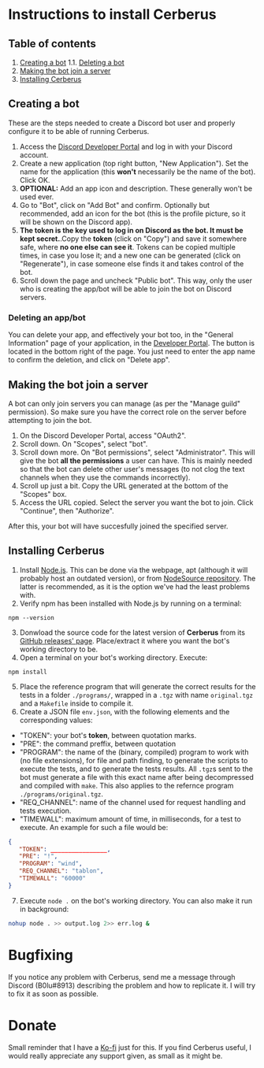 # Instructions to install Cerberus

## Table of contents
 1. [Creating a bot](#create)
   1.1. [Deleting a bot](#delete)
 2. [Making the bot join a server](#join)
 3. [Installing Cerberus](#install)

## Creating a bot <a name=create></a>

These are the steps needed to create a Discord bot user and properly configure it to be able of running Cerberus.

 1. Access the [Discord Developer Portal](https://discord.com/developers/applications) and log in with your Discord account.
 2. Create a new application (top right button, "New Application"). Set the name for the application (this **won't** necessarily be the name of the bot). Click OK. 
 3. **OPTIONAL:** Add an app icon and description. These generally won't be used ever.
 4. Go to "Bot", click on "Add Bot" and confirm. Optionally but recommended, add an icon for the bot (this is the profile picture, so it will be shown on the Discord app).
 5. **The token is the key used to log in on Discord as the bot. It must be kept secret.**.Copy the **token** (click on "Copy") and save it somewhere safe, where **no one else can see it**. Tokens can be copied multiple times, in case you lose it; and a new one can be generated (click on "Regenerate"), in case someone else finds it and takes control of the bot.
 6. Scroll down the page and uncheck "Public bot". This way, only the user who is creating the app/bot will be able to join the bot on Discord servers.

### Deleting an app/bot <a name=delete></a>

You can delete your app, and effectively your bot too, in the "General Information" page of your application, in the [Developer Portal](https://discord.com/developers/applications). The button is located in the bottom right of the page. You just need to enter the app name to confirm the deletion, and click on "Delete app".

## Making the bot join a server <a name=join></a>

A bot can only join servers you can manage (as per the "Manage guild" permission). So make sure you have the correct role on the server before attempting to join the bot.

 1. On the Discord Developer Portal, access "OAuth2".
 2. Scroll down. On "Scopes", select "bot".
 3. Scroll down more. On "Bot permissions", select "Administrator". This will give the bot **all the permissions** a user can have. This is mainly needed so that the bot can delete other user's messages (to not clog the text channels when they use the commands incorrectly).
 4. Scroll up just a bit. Copy the URL generated at the bottom of the "Scopes" box.
 5. Access the URL copied. Select the server you want the bot to join. Click "Continue", then "Authorize".

After this, your bot will have succesfully joined the specified server.

## Installing Cerberus <a name=install></a>
 1. Install [Node.js](https://nodejs.org/en/). This can be done via the webpage, apt (although it will probably host an outdated version), or from [NodeSource repository](https://github.com/nodesource/distributions#debinstall). The latter is recommended, as it is the option we've had the least problems with.
 2. Verify npm has been installed with Node.js by running on a terminal:
 ```
 npm --version
 ```
 3. Donwload the source code for the latest version of **Cerberus** from its [GitHub releases' page](https://github.com/0xb01u/Cerberus/releases). Place/extract it where you want the bot's working directory to be.
 4. Open a terminal on your bot's working directory. Execute:
 ```
 npm install
 ```
 5. Place the reference program that will generate the correct results for the tests in a folder `./programs/`, wrapped in a `.tgz` with name `original.tgz` and a `Makefile` inside to compile it.
 6. Create a JSON file `env.json`, with the following elements and the corresponding values:
   * "TOKEN": your bot's **token**, between quotation marks.
   * "PRE": the command preffix, between quotation 
   * "PROGRAM": the name of the (binary, compiled) program to work with (no file extensions), for file and path finding, to generate the scripts to execute the tests, and to generate the tests results. All `.tgz`s sent to the bot must generate a file with this exact name after being decompressed and compiled with `make`. This also applies to the refernce program `./programs/original.tgz`.
   * "REQ_CHANNEL": name of the channel used for request handling and tests execution.
   * "TIMEWALL": maximum amount of time, in milliseconds, for a test to execute.
 An example for such a file would be:
 ```json
 {
 	"TOKEN": ________________,
 	"PRE": "!",
 	"PROGRAM": "wind",
 	"REQ_CHANNEL": "tablon",
 	"TIMEWALL": "60000"
 }
 ```
 7. Execute `node .` on the bot's working directory. You can also make it run in background:
 ```sh
 nohup node . >> output.log 2>> err.log &
 ```

# Bugfixing

If you notice any problem with Cerberus, send me a message through Discord (B0lu#8913) describing the problem and how to replicate it. I will try to fix it as soon as possible.

# Donate

Small reminder that I have a [Ko-fi](https://ko-fi.com/0xb01u) just for this. If you find Cerberus useful, I would really appreciate any support given, as small as it might be.
